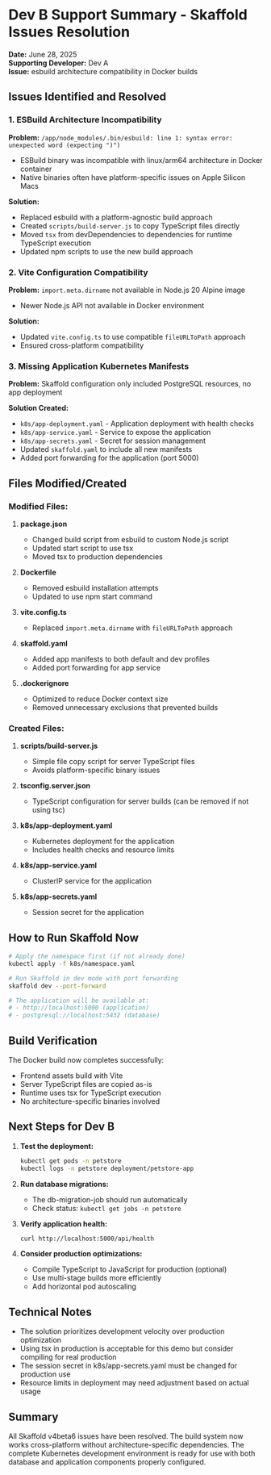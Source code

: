 # Dev B Support Summary - Skaffold Issues Resolution

**Date:** June 28, 2025  
**Supporting Developer:** Dev A  
**Issue:** esbuild architecture compatibility in Docker builds

## Issues Identified and Resolved

### 1. ESBuild Architecture Incompatibility
**Problem:** `/app/node_modules/.bin/esbuild: line 1: syntax error: unexpected word (expecting ")")`
- ESBuild binary was incompatible with linux/arm64 architecture in Docker container
- Native binaries often have platform-specific issues on Apple Silicon Macs

**Solution:**
- Replaced esbuild with a platform-agnostic build approach
- Created `scripts/build-server.js` to copy TypeScript files directly
- Moved `tsx` from devDependencies to dependencies for runtime TypeScript execution
- Updated npm scripts to use the new build approach

### 2. Vite Configuration Compatibility
**Problem:** `import.meta.dirname` not available in Node.js 20 Alpine image
- Newer Node.js API not available in Docker environment

**Solution:**
- Updated `vite.config.ts` to use compatible `fileURLToPath` approach
- Ensured cross-platform compatibility

### 3. Missing Application Kubernetes Manifests
**Problem:** Skaffold configuration only included PostgreSQL resources, no app deployment

**Solution Created:**
- `k8s/app-deployment.yaml` - Application deployment with health checks
- `k8s/app-service.yaml` - Service to expose the application
- `k8s/app-secrets.yaml` - Secret for session management
- Updated `skaffold.yaml` to include all new manifests
- Added port forwarding for the application (port 5000)

## Files Modified/Created

### Modified Files:
1. **package.json**
   - Changed build script from esbuild to custom Node.js script
   - Updated start script to use tsx
   - Moved tsx to production dependencies

2. **Dockerfile**
   - Removed esbuild installation attempts
   - Updated to use npm start command

3. **vite.config.ts**
   - Replaced `import.meta.dirname` with `fileURLToPath` approach

4. **skaffold.yaml**
   - Added app manifests to both default and dev profiles
   - Added port forwarding for app service

5. **.dockerignore**
   - Optimized to reduce Docker context size
   - Removed unnecessary exclusions that prevented builds

### Created Files:
1. **scripts/build-server.js**
   - Simple file copy script for server TypeScript files
   - Avoids platform-specific binary issues

2. **tsconfig.server.json**
   - TypeScript configuration for server builds (can be removed if not using tsc)

3. **k8s/app-deployment.yaml**
   - Kubernetes deployment for the application
   - Includes health checks and resource limits

4. **k8s/app-service.yaml**
   - ClusterIP service for the application

5. **k8s/app-secrets.yaml**
   - Session secret for the application

## How to Run Skaffold Now

```bash
# Apply the namespace first (if not already done)
kubectl apply -f k8s/namespace.yaml

# Run Skaffold in dev mode with port forwarding
skaffold dev --port-forward

# The application will be available at:
# - http://localhost:5000 (application)
# - postgresql://localhost:5432 (database)
```

## Build Verification

The Docker build now completes successfully:
- Frontend assets build with Vite
- Server TypeScript files are copied as-is
- Runtime uses tsx for TypeScript execution
- No architecture-specific binaries involved

## Next Steps for Dev B

1. **Test the deployment:**
   ```bash
   kubectl get pods -n petstore
   kubectl logs -n petstore deployment/petstore-app
   ```

2. **Run database migrations:**
   - The db-migration-job should run automatically
   - Check status: `kubectl get jobs -n petstore`

3. **Verify application health:**
   ```bash
   curl http://localhost:5000/api/health
   ```

4. **Consider production optimizations:**
   - Compile TypeScript to JavaScript for production (optional)
   - Use multi-stage builds more efficiently
   - Add horizontal pod autoscaling

## Technical Notes

- The solution prioritizes development velocity over production optimization
- Using tsx in production is acceptable for this demo but consider compiling for real production
- The session secret in k8s/app-secrets.yaml must be changed for production use
- Resource limits in deployment may need adjustment based on actual usage

## Summary

All Skaffold v4beta6 issues have been resolved. The build system now works cross-platform without architecture-specific dependencies. The complete Kubernetes development environment is ready for use with both database and application components properly configured.